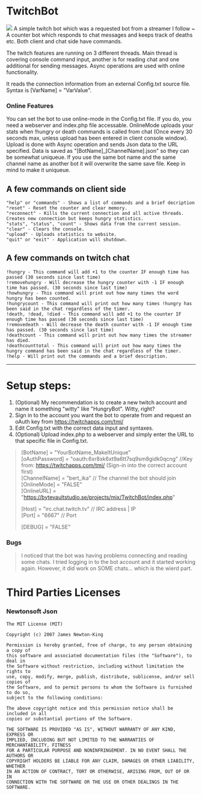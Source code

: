 # TwitchBot
![](http://bytevaultstudio.se/ShareX/HungryBot_jWH9wpuXaL.png)
A simple twitch bot which was a requested bot from a streamer I follow ~ A counter bot which responds to chat messages and keeps track of deaths etc. Both client and chat side have commands.

The twitch features are running on 3 different threads. 
Main thread is covering console command input, another is for reading chat and one additional for sending messages. 
Async operations are used with online functionality.

It reads the connection information from an external Config.txt source file.
Syntax is [VarName] = "VarValue".

### Online Features
You can set the bot to use online-mode in the Config.txt file. If you do, you need a webserver and index.php file accessable.
OnlineMode uploads your stats when !hungry or death commands is called from chat (Once every 30 seconds max, unless upload has been entered in client console window). 
Upload is done with Async operation and sends Json data to the URL specified. Data is saved as "[BotName]_[ChannelName].json" so they can be somewhat uniqueue.
If you use the same bot name and the same channel name as another bot it will overwrite the same save file. Keep in mind to make it uniqueue.

## A few commands on client side
```
"help" or "commands" - Shows a list of commands and a brief decription
"reset" - Reset the counter and clear memory.
"reconnect" - Kills the current connection and all active threads. Creates new connection but keeps hungry statistics.
"stats", "status", "count" - Shows data from the current session.
"clear" - Clears the console.
"upload" - Uploads statistics to website.
"quit" or "exit" - Application will shutdown.
```
## A few commands on twitch chat
```
!hungry - This command will add +1 to the counter IF enough time has passed (30 seconds since last time)
!removehungry - Will decrease the hungry counter with -1 IF enough time has passed. (30 seconds since last time)
!howhungry - This command will print out how many times the word hungry has been counted.
!hungrycount - This command will print out how many times !hungry has been said in the chat regardless of the timer.
!death, !dead, !died - This command will add +1 to the counter IF enough time has passed (30 seconds since last time)
!removedeath - Will decrease the death counter with -1 IF enough time has passed. (30 seconds since last time)
!deathcount - This command will print out how many times the streamer has died.
!deathcounttotal - This command will print out how many times the hungry command has been said in the chat regardless of the timer.
!help - Will print out the commands and a brief description.
```
---------------------------------------------------------------------------------------------------------------------------------------
# Setup steps:
1. (Optional) My recommendation is to create a new twitch account and name it something "witty" like "HungryBot". Witty, right?
2. Sign in to the account you want the bot to operate from and request an oAuth key from https://twitchapps.com/tmi/
3. Edit Config.txt with the correct data input and syntaxes.
4. (Optional) Upload index.php to a webserver and simply enter the URL to that specific file in Config.txt.

>[BotName] = "YourBotName_MakeItUnique"  
>[oAuthPassword] = "oauth:6xr8xk6xt9a6tt7sq9sm8gidk0qcng" //Key from: https://twitchapps.com/tmi/ (Sign-in into the correct account first)   
>[ChannelName] = "bert_ika" // The channel the bot should join  
>[OnlineMode] = "FALSE"   
>[OnlineURL] = "https://bytevaultstudio.se/projects/mix/TwitchBot/index.php"
>  
>[Host] = "irc.chat.twitch.tv" // IRC address | IP  
>[Port] = "6667" // Port
>
>[DEBUG] = "FALSE"

### Bugs
>I noticed that the bot was having problems connecting and reading some chats. I tried logging in to the bot account and it started working again.
>However, it did work on SOME chats... which is the wierd part.

# Third Parties Licenses
### Newtonsoft Json
```
The MIT License (MIT)

Copyright (c) 2007 James Newton-King

Permission is hereby granted, free of charge, to any person obtaining a copy of
this software and associated documentation files (the "Software"), to deal in
the Software without restriction, including without limitation the rights to
use, copy, modify, merge, publish, distribute, sublicense, and/or sell copies of
the Software, and to permit persons to whom the Software is furnished to do so,
subject to the following conditions:

The above copyright notice and this permission notice shall be included in all
copies or substantial portions of the Software.

THE SOFTWARE IS PROVIDED "AS IS", WITHOUT WARRANTY OF ANY KIND, EXPRESS OR
IMPLIED, INCLUDING BUT NOT LIMITED TO THE WARRANTIES OF MERCHANTABILITY, FITNESS
FOR A PARTICULAR PURPOSE AND NONINFRINGEMENT. IN NO EVENT SHALL THE AUTHORS OR
COPYRIGHT HOLDERS BE LIABLE FOR ANY CLAIM, DAMAGES OR OTHER LIABILITY, WHETHER
IN AN ACTION OF CONTRACT, TORT OR OTHERWISE, ARISING FROM, OUT OF OR IN
CONNECTION WITH THE SOFTWARE OR THE USE OR OTHER DEALINGS IN THE SOFTWARE.
```
